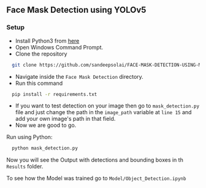 ## Face Mask Detection using YOLOv5

### Setup

- Install Python3 from [here](https://www.python.org/)
- Open Windows Command Prompt.
- Clone the repository

```bash
  git clone https://github.com/sandeepsolai/FACE-MASK-DETECTION-USING-ML.git
```

- Navigate inside the `Face Mask Detection` directory.
- Run this command

```bash
  pip install -r requirements.txt
```

- If you want to test detection on your image then go to `mask_detection.py` file and just change the path in the `image_path` variable at `line 15` and add your own image's path in that field.
- Now we are good to go.

Run using Python:

```bash
  python mask_detection.py
```

Now you will see the Output with detections and bounding boxes in th `Results` folder.

To see how the Model was trained go to `Model/Object_Detection.ipynb`
